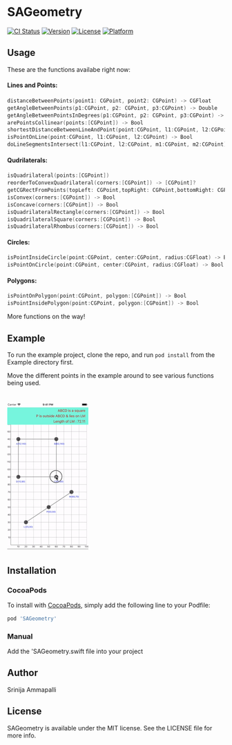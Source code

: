 # SAGeometry

[![CI Status](http://img.shields.io/travis/srinija/SAGeometry.svg?style=flat)](https://travis-ci.org/srinija/SAGeometry)
[![Version](https://img.shields.io/cocoapods/v/SAGeometry.svg?style=flat)](http://cocoapods.org/pods/SAGeometry)
[![License](https://img.shields.io/cocoapods/l/SAGeometry.svg?style=flat)](http://cocoapods.org/pods/SAGeometry)
[![Platform](https://img.shields.io/cocoapods/p/SAGeometry.svg?style=flat)](http://cocoapods.org/pods/SAGeometry)


## Usage
These are the functions availabe right now:

#### Lines and Points:
```swift
distanceBetweenPoints(point1: CGPoint, point2: CGPoint) -> CGFloat
getAngleBetweenPoints(p1:CGPoint, p2: CGPoint, p3:CGPoint) -> Double
getAngleBetweenPointsInDegrees(p1:CGPoint, p2: CGPoint, p3:CGPoint) -> Double
arePointsCollinear(points:[CGPoint]) -> Bool
shortestDistanceBetweenLineAndPoint(point:CGPoint, l1:CGPoint, l2:CGPoint) -> CGFloat
isPointOnLine(point:CGPoint, l1:CGPoint, l2:CGPoint) -> Bool
doLineSegmentsIntersect(l1:CGPoint, l2:CGPoint, m1:CGPoint, m2:CGPoint) -> Bool
```

#### Qudrilaterals:

```swift
isQuadrilateral(points:[CGPoint])
reorderToConvexQuadrilateral(corners:[CGPoint]) -> [CGPoint]?
getCGRectFromPoints(topLeft: CGPoint,topRight: CGPoint,bottomRight: CGPoint,bottomLeft: CGPoint) -> CGRect?
isConvex(corners:[CGPoint]) -> Bool
isConcave(corners:[CGPoint]) -> Bool
isQuadrilateralRectangle(corners:[CGPoint]) -> Bool
isQuadrilateralSquare(corners:[CGPoint]) -> Bool
isQuadrilateralRhombus(corners:[CGPoint]) -> Bool
```

#### Circles:

```swift
isPointInsideCircle(point:CGPoint, center:CGPoint, radius:CGFloat) -> Bool
isPointOnCircle(point:CGPoint, center:CGPoint, radius:CGFloat) -> Bool
```

#### Polygons:

```swift
isPointOnPolygon(point:CGPoint, polygon:[CGPoint]) -> Bool
isPointInsidePolygon(point:CGPoint, polygon:[CGPoint]) -> Bool
```

More functions on the way!


## Example

To run the example project, clone the repo, and run `pod install` from the Example directory first.

Move the different points in the example around to see various functions being used.

# ![Demo GIF](https://github.com/Srinija/SAGeometry/blob/master/Example/SAGeometry/SAGeometry.gif)

## Installation

### CocoaPods
To install with [CocoaPods](http://cocoapods.org), simply add the following line to your Podfile:
```ruby
pod 'SAGeometry'
```

### Manual
Add the 'SAGeometry.swift file into your project

## Author

Srinija Ammapalli

## License

SAGeometry is available under the MIT license. See the LICENSE file for more info.
